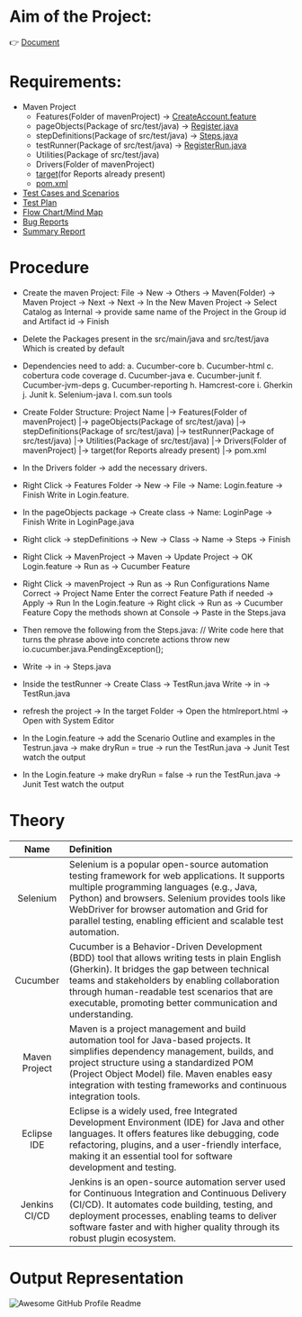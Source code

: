 # Aim of the Project: 
👉 [Document](https://github.com/RouthKiranBabu/Selenium-Java-E2E-Testing-Project-for-Stylemate-Website/blob/part_1/Given%20Selenium%20Java%20Project%20Instructions%20for%20StylemateTesting%20Website.pdf)

# Requirements:
 - Maven Project
   -  Features(Folder of mavenProject) -> [CreateAccount.feature](https://github.com/RouthKiranBabu/Selenium-Java-E2E-Testing-Project-for-Stylemate-Website/blob/part_1/mavenProject/Features/CreateAccount.feature)
   -  pageObjects(Package of src/test/java) -> [Register.java](https://github.com/RouthKiranBabu/Selenium-Java-E2E-Testing-Project-for-Stylemate-Website/blob/part_1/mavenProject/src/test/java/pageObjects/Register.java)
   -  stepDefinitions(Package of src/test/java) -> [Steps.java](https://github.com/RouthKiranBabu/Selenium-Java-E2E-Testing-Project-for-Stylemate-Website/blob/part_1/mavenProject/src/test/java/stepDefinitions/Steps.java)
   -  testRunner(Package of src/test/java) -> [RegisterRun.java](https://github.com/RouthKiranBabu/Selenium-Java-E2E-Testing-Project-for-Stylemate-Website/tree/part_1/mavenProject/src/test/java/testRunner)
   -  Utilities(Package of src/test/java)
   -  Drivers(Folder of mavenProject)
   -  [target](https://github.com/RouthKiranBabu/Selenium-Java-E2E-Testing-Project-for-Stylemate-Website/tree/part_1/mavenProject/%20target)(for Reports already present)
   -  [pom.xml](https://github.com/RouthKiranBabu/Selenium-Java-E2E-Testing-Project-for-Stylemate-Website/blob/part_1/mavenProject/pom.xml)
 - [Test Cases and Scenarios](https://github.com/RouthKiranBabu/Selenium-Java-E2E-Testing-Project-for-Stylemate-Website/blob/part_1/Test%20Cases%20and%20Scenarios.xlsx)
 - [Test Plan](https://github.com/RouthKiranBabu/Selenium-Java-E2E-Testing-Project-for-Stylemate-Website/blob/part_1/Test%20plan%20on%20StyleMate%20e-commerce%20platform.pdf)
 - [Flow Chart/Mind Map](https://github.com/RouthKiranBabu/Selenium-Java-E2E-Testing-Project-for-Stylemate-Website/tree/part_1#flowchart-folder-structure)
 - [Bug Reports](https://github.com/RouthKiranBabu/Selenium-Java-E2E-Testing-Project-for-Stylemate-Website/blob/part_end/Bug%20Report%20for%20StyleMate.pdf)
 - [Summary Report](https://github.com/RouthKiranBabu/Selenium-Java-E2E-Testing-Project-for-Stylemate-Website/blob/part_end/Summary%20Report%20for%20StyleMate.pdf)

# Procedure
 - Create the maven Project:
File -> New -> Others -> Maven(Folder) -> Maven Project -> Next -> 
Next -> In the New Maven Project -> Select Catalog as Internal -> 
provide same name of the Project in the Group id and Artifact id -> 
Finish

 - Delete the Packages present in the src/main/java and src/test/java
Which is created by default

 - Dependencies need to add:
a. Cucumber-core
b. Cucumber-html
c. cobertura code coverage
d. Cucumber-java
e. Cucumber-junit
f. Cucumber-jvm-deps
g. Cucumber-reporting
h. Hamcrest-core
i. Gherkin
j. Junit
k. Selenium-java
l. com.sun tools

 - Create Folder Structure:
Project Name
|-> Features(Folder of mavenProject)
|-> pageObjects(Package of src/test/java)
|-> stepDefinitions(Package of src/test/java)
|-> testRunner(Package of src/test/java)
|-> Utilities(Package of src/test/java)
|-> Drivers(Folder of mavenProject)
|-> target(for Reports already present)
|-> pom.xml

 - In the Drivers folder -> add the necessary drivers.

 - Right Click -> Features Folder -> New -> File -> Name: Login.feature ->
Finish
Write in Login.feature.

 - In the pageObjects package -> Create class -> Name: LoginPage -> Finish
Write in LoginPage.java

 - Right click -> stepDefinitions -> New -> Class -> Name -> Steps -> Finish

 - Right Click -> MavenProject -> Maven -> Update Project -> OK
Login.feature -> Run as -> Cucumber Feature

 - Right Click -> mavenProject -> Run as -> Run Configurations 
Name Correct -> Project Name
Enter the correct Feature Path if needed
-> Apply -> Run
In the Login.feature -> Right click -> Run as -> Cucumber Feature
Copy the methods shown at Console -> Paste in the Steps.java

 - Then remove the following from the Steps.java:
// Write code here that turns the phrase above into concrete actions
throw new io.cucumber.java.PendingException();

 - Write -> in -> Steps.java

 - Inside the testRunner -> Create Class -> TestRun.java
Write -> in -> TestRun.java

 - refresh the project -> In the target Folder -> Open the htmlreport.html
->  Open with System Editor
   
 - In the Login.feature -> add the Scenario Outline and examples
in the Testrun.java -> make dryRun = true -> run the TestRun.java -> Junit Test
watch the output

 - In the Login.feature -> make dryRun = false -> run the TestRun.java -> Junit Test
watch the output

# Theory
| Name | Definition |
| :--: | :--- |
|Selenium|Selenium is a popular open-source automation testing framework for web applications. It supports multiple programming languages (e.g., Java, Python) and browsers. Selenium provides tools like WebDriver for browser automation and Grid for parallel testing, enabling efficient and scalable test automation.|
|Cucumber|Cucumber is a Behavior-Driven Development (BDD) tool that allows writing tests in plain English (Gherkin). It bridges the gap between technical teams and stakeholders by enabling collaboration through human-readable test scenarios that are executable, promoting better communication and understanding.|
|Maven Project|Maven is a project management and build automation tool for Java-based projects. It simplifies dependency management, builds, and project structure using a standardized POM (Project Object Model) file. Maven enables easy integration with testing frameworks and continuous integration tools.|
|Eclipse IDE|Eclipse is a widely used, free Integrated Development Environment (IDE) for Java and other languages. It offers features like debugging, code refactoring, plugins, and a user-friendly interface, making it an essential tool for software development and testing.|
|Jenkins CI/CD|Jenkins is an open-source automation server used for Continuous Integration and Continuous Delivery (CI/CD). It automates code building, testing, and deployment processes, enabling teams to deliver software faster and with higher quality through its robust plugin ecosystem.|

# Output Representation
<img alt="Awesome GitHub Profile Readme" src="https://github.com/RouthKiranBabu/Selenium-Java-E2E-Testing-Project-for-Stylemate-Website/blob/part_end/outputRepresentation.gif"> </img>
